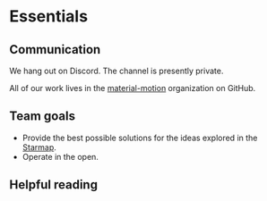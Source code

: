 # Essentials

## Communication

We hang out on Discord. The channel is presently private.

All of our work lives in the [material-motion](https://github.com/material-motion) organization on GitHub.

## Team goals

- Provide the best possible solutions for the ideas explored in the [Starmap](https://featherless.gitbooks.io/material-motion-starmap/content/).
- Operate in the open.

## Helpful reading




